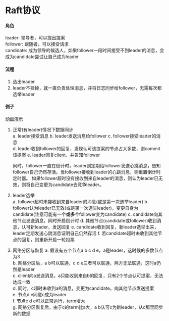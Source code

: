 # Raft协议

#### 角色
leader: 领导者，可以提出提案  
follower: 跟随者，可以接受请求  
candidate: 成为领导的候选人，如果follower一段时间接受不到leader的消息，会成为candidate尝试让自己成为leader

#### 流程
1. 选出leader
2. leader不挂掉，就一直负责处理消息，并将日志同步给follower，无需每次都选举leader

#### 例子
[动画演示](http://thesecretlivesofdata.com/raft/)
1. 正常(有leader)情况下数据同步  
    a. leader接受消息
    b. leader发送消息给follower
    c. follower接受leader的消息  
    d. leader收到follower的回复，发现认可该提案的节点占大多数，则commit该提案
    e. leader回复client，并告知follower
    
    同时，follower一直在倒计时，leader则定期给follower发送心跳消息，告知follower自己仍然存活。当follower接收到leader的心跳消息，则重置倒计时定时器。
    如果follower超时没有接收到来自leader的消息，则认为leader已无效，则将自己变更为candidate去竞争leader。
    
2. leader选举  
    a. follower超时未接收到来自leader的消息(或是第一次选举leader)
    b. follower认为leader已无效(或是第一次选举leader)，变更自身为candidate(注意可能有**一个或多个**follower变为candidate)
    c. candidate向其他节点发送消息，同时开启倒计时
    d. 其他节点(candidate或follower)收到消息，认可新leader，发送回复
    e. candidate收到回复，新leader选举出来，leader定期发送心跳消息证明自己仍然存活
    f. 若candidate超时未收到其他节点的回复，则重新开启一轮投票
    
3. 网络分区与恢复
    a. 假设有五个节点a b c d e，a是leader，这时候的多数节点为3  
    b. 网络分区后，a b可以联通，c d e三者可以联通，两方无法联通，这时a仍然是leader  
    c. client向a发送消息，a只能收到来自b的回复，只有2个节点认可提案，无法达成一致  
    d. 同时，c超时未收到a的消息，变更为candidate，向其他节点发送提案  
    e. 节点d e同意c成为leader  
    f. 节点c d e可以正常运行，term增大  
    g. 网络分区恢复后，由于c的term比a大，a b认可c为新leader，从c那里同步新的数据